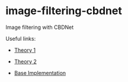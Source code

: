 # image-filtering-cbdnet
Image filtering with CBDNet

Useful links:
- [Theory 1](https://www.arxiv-vanity.com/papers/1807.04686/#S1.F2)

- [Theory 2](https://openaccess.thecvf.com/content_CVPR_2019/papers/Guo_Toward_Convolutional_Blind_Denoising_of_Real_Photographs_CVPR_2019_paper.pdf)

- [Base Implementation](https://github.com/IDKiro/CBDNet-pytorch)